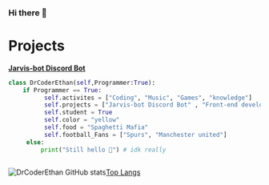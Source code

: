### Hi there 👋

<!--
**DrCoderEthan/DrcoderEthan** is a ✨ _special_ ✨ repository because its `README.md` (this file) appears on your GitHub profile.
-->
# Projects

**[Jarvis-bot Discord Bot](https://top.gg/bot/787957517099073536)**


```py
class DrCoderEthan(self,Programmer:True):
    if Programmer == True:
          self.activites = ["Coding", "Music", "Games", "knowledge"]
          self.projects = ["Jarvis-bot Discord Bot" , "Front-end developments", "Game Devlopment(UNITY)"]
          self.student = True
          self.color = "yellow"
          self.food = "Spaghetti Mafia"
          self.football_Fans = ["Spurs", "Manchester united"]
     else:
         print("Still hello 👋") # idk really 
    

```

![DrCoderEthan GitHub stats](https://github-readme-stats.vercel.app/api?username=DrCoderEthan&show_icons=true&theme=gruvbox)[Top Langs](https://github-readme-stats.vercel.app/api/top-langs/?username=DrCoderEthan&theme=gruvbox)
